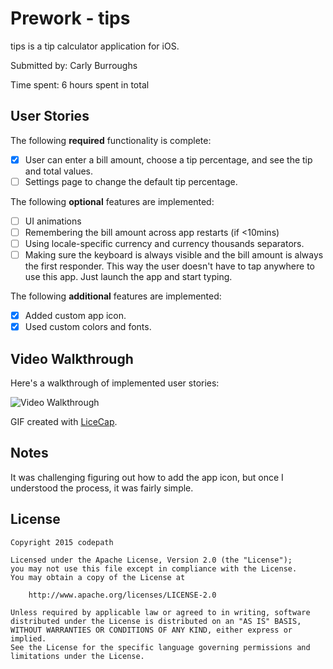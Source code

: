 # Prework - tips
tips is a tip calculator application for iOS.

Submitted by: Carly Burroughs

Time spent: 6 hours spent in total

## User Stories

The following **required** functionality is complete:

* [x] User can enter a bill amount, choose a tip percentage, and see the tip and total values.
* [ ] Settings page to change the default tip percentage.

The following **optional** features are implemented:
* [ ] UI animations
* [ ] Remembering the bill amount across app restarts (if <10mins)
* [ ] Using locale-specific currency and currency thousands separators.
* [ ] Making sure the keyboard is always visible and the bill amount is always the first responder. This way the user doesn't have to tap anywhere to use this app. Just launch the app and start typing.

The following **additional** features are implemented:

- [x] Added custom app icon.
- [x] Used custom colors and fonts.

## Video Walkthrough 
 
 Here's a walkthrough of implemented user stories:

 <img src='http://i.imgur.com/9sxXK9B.gif' title='Video Walkthrough' width='' alt='Video Walkthrough' />
 
 GIF created with [LiceCap](http://www.cockos.com/licecap/).

## Notes

It was challenging figuring out how to add the app icon, but once I understood the process, it was fairly simple.

## License

    Copyright 2015 codepath

    Licensed under the Apache License, Version 2.0 (the "License");
    you may not use this file except in compliance with the License.
    You may obtain a copy of the License at

        http://www.apache.org/licenses/LICENSE-2.0

    Unless required by applicable law or agreed to in writing, software
    distributed under the License is distributed on an "AS IS" BASIS,
    WITHOUT WARRANTIES OR CONDITIONS OF ANY KIND, either express or implied.
    See the License for the specific language governing permissions and
    limitations under the License.
